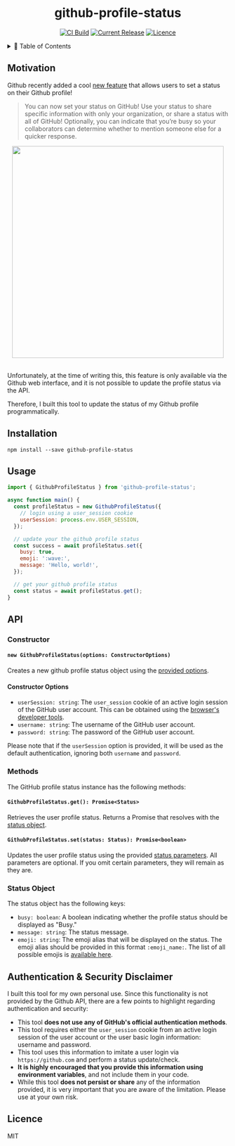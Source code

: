 <div align="center">

# github-profile-status

[![CI Build](https://travis-ci.org/wsmd/github-profile-status.svg?branch=master)](https://travis-ci.org/wsmd/github-profile-status)
[![Current Release](https://img.shields.io/npm/v/github-profile-status.svg)](https://www.npmjs.com/package/github-profile-status)
[![Licence](https://img.shields.io/github/license/wsmd/github-profile-status.svg)](https://github.com/wsmd/github-profile-status/blob/master/LICENSE)

</div>

<details>
<summary>📖 Table of Contents</summary>
<p>

- [Motivation](#motivation)
- [Installation](#installation)
- [Usage](#usage)
- [API](#api)
  - [Constructor](#constructor)
    - [`new GithubProfileStatus(options: ConstructorOptions)`](#new-githubprofilestatusoptions-constructoroptions)
    - [Constructor Options](#constructor-options)
  - [Methods](#methods)
    - [`GithubProfileStatus.get(): Promise<Status>`](#githubprofilestatusget-promisestatus)
    - [`GithubProfileStatus.set(status: Status): Promise<boolean>`](#githubprofilestatussetstatus-status-promiseboolean)
  - [Status Object](#status-object)
- [Authentication & Security Disclaimer](#authentication--security-disclaimer)
- [Licence](#licence)

</p>
</details>

## Motivation

Github recently added a cool [new feature](https://github.blog/changelog/2019-01-09-set-your-status/) that allows users to set a status on their Github profile!

> You can now set your status on GitHub! Use your status to share specific information with only your organization, or share a status with all of GitHub! Optionally, you can indicate that you’re busy so your collaborators can determine whether to mention someone else for a quicker response.

<div align="center">

<img src="https://user-images.githubusercontent.com/2100222/55207714-ba68c380-51b1-11e9-9283-d11e4265a827.png" width="482" />
<br />
<br />
</div>

Unfortunately, at the time of writing this, this feature is only available via the Github web interface, and it is not possible to update the profile status via the API.

Therefore, I built this tool to update the status of my Github profile programmatically.

## Installation

```
npm install --save github-profile-status
```

## Usage

```js
import { GithubProfileStatus } from 'github-profile-status';

async function main() {
  const profileStatus = new GithubProfileStatus({
    // login using a user_session cookie
    userSession: process.env.USER_SESSION,
  });

  // update your the github profile status
  const success = await profileStatus.set({
    busy: true,
    emoji: ':wave:',
    message: 'Hello, world!',
  });

  // get your github profile status
  const status = await profileStatus.get();
}
```

## API

### Constructor

#### `new GithubProfileStatus(options: ConstructorOptions)`

Creates a new github profile status object using the [provided options](#constructor-options).

#### Constructor Options

- `userSession: string`: The `user_session` cookie of an active login session of the GitHub user account. This can be obtained using the [browser's developer tools](https://developers.google.com/web/tools/chrome-devtools/storage/cookies).
- `username: string`: The username of the GitHub user account.
- `password: string`: The password of the GitHub user account.

Please note that if the `userSession` option is provided, it will be used as the default authentication, ignoring both `username` and `password`.

### Methods

The GitHub profile status instance has the following methods:

#### `GithubProfileStatus.get(): Promise<Status>`

Retrieves the user profile status. Returns a Promise that resolves with the [status object](#status-object).

#### `GithubProfileStatus.set(status: Status): Promise<boolean>`

Updates the user profile status using the provided [status parameters](#status-object). All parameters are optional. If you omit certain parameters, they will remain as they are.

### Status Object

The status object has the following keys:

- `busy: boolean`: A boolean indicating whether the profile status should be displayed as "Busy."
- `message: string`: The status message.
- `emoji: string`: The emoji alias that will be displayed on the status. The emoji alias should be provided in this format `:emoji_name:`. The list of all possible emojis is [available here](https://github.com/wsmd/github-profile-status/blob/master/lib/Emoji.d.ts).

## Authentication & Security Disclaimer

I built this tool for my own personal use. Since this functionality is not provided by the Github API, there are a few points to highlight regarding authentication and security:

- This tool **does not use any of GitHub's official authentication methods**.
- This tool requires either the `user_session` cookie from an active login session of the user account or the user basic login information: username and password.
- This tool uses this information to imitate a user login via `https://github.com` and perform a status update/check.
- **It is highly encouraged that you provide this information using environment variables**, and not include them in your code.
- While this tool **does not persist or share** any of the information provided, it is very important that you are aware of the limitation. Please use at your own risk.

## Licence

MIT
